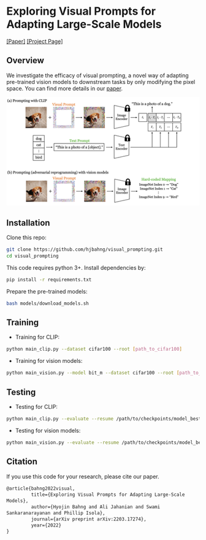 # Exploring Visual Prompts for Adapting Large-Scale Models

[[Paper]](https://arxiv.org/abs/2203.17274) [[Project Page]](https://hjbahng.github.io/visual_prompting/)

## Overview
We investigate the efficacy of visual prompting, a novel way of adapting pre-trained vision models to downstream tasks by only modifying the pixel space. You can find more details in our [paper](https://arxiv.org/abs/2203.17274).

![](./figures/clip_vs_vision.png)


## Installation
Clone this repo:
```bash
git clone https://github.com/hjbahng/visual_prompting.git
cd visual_prompting
```

This code requires python 3+. Install dependencies by:
```bash
pip install -r requirements.txt
```

Prepare the pre-trained models:
```bash
bash models/download_models.sh
```

## Training
* Training for CLIP:
```bash
python main_clip.py --dataset cifar100 --root [path_to_cifar100] 
```

* Training for vision models:
```bash
python main_vision.py --model bit_m --dataset cifar100 --root [path_to_cifar100]
```
## Testing
* Testing for CLIP:
```bash
python main_clip.py --evaluate --resume /path/to/checkpoints/model_best.pth.tar --dataset cifar100 --root [path_to_cifar100]
```

* Testing for vision models:
```bash
python main_vision.py --evaluate --resume /path/to/checkpoints/model_best.pth.tar --model bit_m --dataset cifar100 --root [path_to_cifar100]
```


## Citation
If you use this code for your research, please cite our paper.
```
@article{bahng2022visual,
         title={Exploring Visual Prompts for Adapting Large-Scale Models}, 
         author={Hyojin Bahng and Ali Jahanian and Swami Sankaranarayanan and Phillip Isola},
         journal={arXiv preprint arXiv:2203.17274},
         year={2022}
}
```

